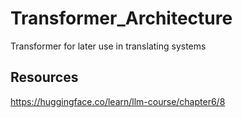 # Transformer_Architecture
Transformer for later use in translating systems

## Resources
https://huggingface.co/learn/llm-course/chapter6/8
